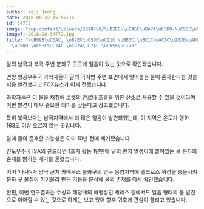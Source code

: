```yaml
---
author: Yeji Jeong
date: 2018-08-22 15:56:15
id: 34772
image: "/wp-content/uploads/2018/08/\uB2EC-\uD45C\uBA74\uC5D0-\uC5BC\uC74C.jpg"
imagef: 2018-08-34772.jpg
title: "\uB098\uC0AC, \uB2EC\uC5D0\uC11C \uBB3C \uBC1C\uACAC\u2026\uADF9\uC9C0\uBC29\
  \uC5D0 \uC5BC\uC74C \uC874\uC7AC \uD655\uC778"
---
```


달의 남극과 북극 주변 분화구 곳곳에 얼음이 있는 것으로 확인됐습니다.

연방 항공우주국 과학자들이 달의 극지방 주변 표면에서 얼어붙은 물이 존재한다는 것을 처음 발견했다고 FOX뉴스가 어제 전했습니다.

과학자들은 이 물을 채취해 로켓의 연료나 호흡을 위한 산소로 사용할 수 있을 것이라며  이번 발견이 매우 중요한 의미를 갖는다고 강조했습니다.

특히 북극보다는 남극지역에서 더 많은 얼음이 발견되었는데, 이 지역은 온도가 영하 163도 이상 오르지 않는 곳입니다.

달에 물이 존재할 가능성은 이미 10년 전에 제기됐습니다.

인도우주국 ISA의 찬드라안 1호가 활동 1년만에 달의 먼지 알갱이에 붙어있는 물 분자의 존재를 밝히는 개가를 올렸습니다.

이어 ‘나사’-가 남극 근처 카베우스 분화구의 영구 음영지역에 엘크로스 위성을 충돌시켜 분화 구 물질이 피어올라 만든 기둥을 분석해 물의 존재를 다시 확인했습니다.

한편, 이번 연구결과는 수성과 태양계의 왜행성인 세레스 등에서도 얼음 형태의 물 발견 으로 이어질 수 있는 것으로 하계는 보고 있어 향후 귀축에 관심이 쏠리고 있습니다.
